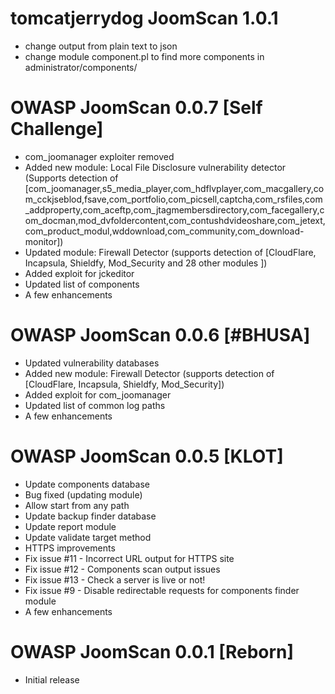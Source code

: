 tomcatjerrydog JoomScan 1.0.1
============
* change output from plain text to json
* change module component.pl to find more components in administrator/components/

OWASP JoomScan 0.0.7 [Self Challenge]
============
* com_joomanager exploiter removed
* Added new module: Local File Disclosure vulnerability detector (Supports detection of [com_joomanager,s5_media_player,com_hdflvplayer,com_macgallery,com_cckjseblod,fsave,com_portfolio,com_picsell,captcha,com_rsfiles,com_addproperty,com_aceftp,com_jtagmembersdirectory,com_facegallery,com_docman,mod_dvfoldercontent,com_contushdvideoshare,com_jetext,com_product_modul,wddownload,com_community,com_download-monitor])
* Updated  module: Firewall Detector (supports detection of [CloudFlare, Incapsula, Shieldfy, Mod_Security and 28 other modules ])
* Added exploit for jckeditor
* Updated list of components
* A few enhancements

OWASP JoomScan 0.0.6 [#BHUSA]
============
* Updated vulnerability databases
* Added new module: Firewall Detector (supports detection of [CloudFlare, Incapsula, Shieldfy, Mod_Security])
* Added exploit for com_joomanager
* Updated list of common log paths
* A few enhancements

OWASP JoomScan 0.0.5 [KLOT]
============
* Update components database
* Bug fixed (updating module)
* Allow start from any path
* Update backup finder database
* Update report module
* Update validate target method 
* HTTPS improvements
* Fix issue #11 - Incorrect URL output for HTTPS site
* Fix issue #12 - Components scan output issues
* Fix issue #13 - Check a server is live or not!
* Fix issue #9 - Disable redirectable requests for components finder module
* A few enhancements

OWASP JoomScan 0.0.1 [Reborn]
============
* Initial release
